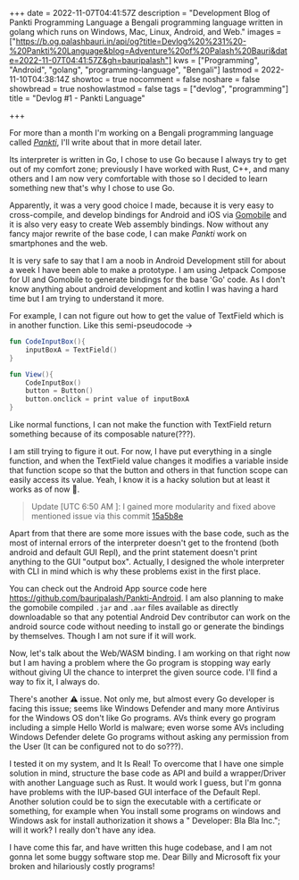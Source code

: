+++
date = 2022-11-07T04:41:57Z
description = "Development Blog of Pankti Programming Language a Bengali programming language written in golang which runs on Windows, Mac, Linux, Android, and Web."
images = ["https://b.og.palashbauri.in/api/og?title=Devlog%20%231%20-%20Pankti%20Language&blog=Adventure%20of%20Palash%20Bauri&date=2022-11-07T04:41:57Z&gh=bauripalash"]
kws = ["Programming", "Android", "golang", "programming-language", "Bengali"]
lastmod = 2022-11-10T04:38:14Z
showtoc = true
nocomment = false
noshare = false
showbread = true
noshowlastmod = false
tags = ["devlog", "programming"]
title = "Devlog #1 - Pankti Language"

+++

For more than a month I'm working on a Bengali programming language called  [*Pankti*](https://github.com/bauripalash/pankti), I'll write about that in more detail later.

Its interpreter is written in Go, I chose to use Go because I always try to get out of my comfort zone; previously I have worked with Rust, C++, and many others and I am now very comfortable with those so I decided to learn something new that's why I chose to use Go.

Apparently, it was a very good choice I made, because it is very easy to cross-compile, and develop bindings for Android and iOS via [Gomobile](https://github.com/golang/go/wiki/Mobile) and it is also very easy to create Web assembly bindings. Now without any fancy major rewrite of the base code, I can make *Pankti* work on smartphones and the web.

It is very safe to say that I am a noob in Android Development still for about a week I have been able to make a prototype. I am using Jetpack Compose for UI and Gomobile to generate bindings for the base 'Go' code. As I don't know anything about android development and kotlin I was having a hard time but I am trying to understand it more.

For example, I can not figure out how to  get the value of TextField which is in another function. Like this semi-pseudocode ->

```kotlin {linenos=table, hl_lines=[2,8] }
fun CodeInputBox(){
    inputBoxA = TextField()
}

fun View(){
    CodeInputBox()
    button = Button()
    button.onclick = print value of inputBoxA
}

```

Like normal functions, I can not make the     function with TextField return something because of its composable nature(???).

I am still trying to figure it out. For now, I have put everything in a single function, and when the TextField value changes it modifies a variable inside that function scope so that the button and others in that function scope can easily access its value. Yeah, I know it is a hacky solution but at least it works as of now 😬.

> Update [UTC 6:50 AM  ]: I gained more modularity and fixed above mentioned issue via this commit [15a5b8e](https://github.com/bauripalash/Pankti-Android/commit/15a5b8e1e884c350d4eab3cba9aba55054a72f95#diff-094f6d5578d500a7a7d17385294dce25319e305cb00c42f6c0d32277083ad744)

Apart from that there are some more issues with the base code, such as the most of internal errors of the interpreter doesn't get to the frontend (both android and default GUI Repl), and the print statement doesn't print anything to the GUI "output box". Actually, I designed the whole interpreter with CLI in mind which is why these problems exist in the first place.

You can check out the Android App source code here <https://github.com/bauripalash/Pankti-Android>. I am also planning to make the gomobile compiled `.jar` and `.aar` files available as directly downloadable so that any potential Android Dev contributor can work on the android source code without needing to install go or generate the bindings by themselves. Though I am not sure if it will work. 

Now, let's talk about the Web/WASM binding. I am working on that right now but I am having a problem where the Go program is stopping way early without giving UI the chance to interpret the given source code. I'll find a way to fix it, I always do.

There's another ⚠️ issue. Not only me, but almost every Go developer is facing this issue; seems like Windows Defender and many more Antivirus for the Windows OS don't like Go programs. AVs think every go program including a simple Hello World is malware; even worse some AVs including Windows Defender delete Go programs without asking any permission from the User (It can be configured not to do so???).

I tested it on my system, and It Is Real! To overcome that I have one simple solution in mind, structure the base code as API and build  a wrapper/Driver with another Language such as Rust. It would work I guess, but I'm gonna have problems with the IUP-based GUI interface of the Default Repl.  Another solution could be to sign the executable with a certificate or something, for example when You install some programs on windows and Windows ask for install authorization it shows a " Developer: Bla Bla Inc."; will it work? I really don't have any idea.

I have come this far, and have written this huge codebase, and I am not gonna let some buggy software stop me. Dear Billy and Microsoft fix your broken and hilariously costly programs!

